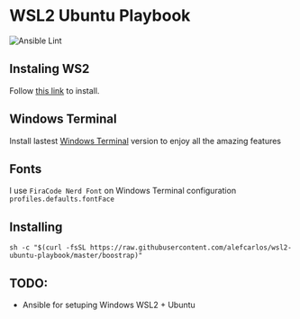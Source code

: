 # WSL2 Ubuntu Playbook

![Ansible Lint](https://github.com/alefcarlos/wsl2-ubuntu-playbook/workflows/Ansible%20Lint/badge.svg)

## Instaling WS2

Follow [this link](https://docs.microsoft.com/en-us/windows/wsl/install-win10#update-to-wsl-2) to install.

## Windows Terminal

Install lastest [Windows Terminal](https://github.com/microsoft/terminal) version to enjoy all the amazing features

## Fonts

I use `FiraCode Nerd Font` on  Windows Terminal configuration `profiles.defaults.fontFace`

## Installing

```
sh -c "$(curl -fsSL https://raw.githubusercontent.com/alefcarlos/wsl2-ubuntu-playbook/master/boostrap)"
```

## TODO:

- Ansible for setuping Windows WSL2 + Ubuntu
